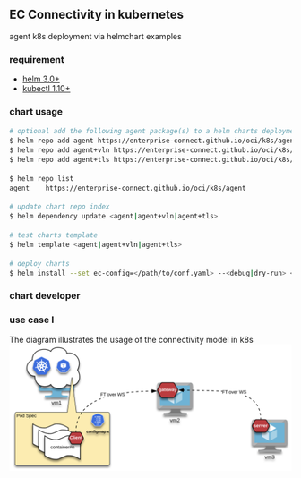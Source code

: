 ## EC Connectivity in kubernetes
agent k8s deployment via helmchart examples

### requirement
- [helm 3.0+](https://helm.sh/docs/intro/install/)
- [kubectl 1.10+](https://kubernetes.io/docs/tasks/tools/install-kubectl/)

### chart usage
```bash
# optional add the following agent package(s) to a helm charts deployment
$ helm repo add agent https://enterprise-connect.github.io/oci/k8s/agent
$ helm repo add agent+vln https://enterprise-connect.github.io/oci/k8s/agent+vln
$ helm repo add agent+tls https://enterprise-connect.github.io/oci/k8s/agent+tls

$ helm repo list
agent    https://enterprise-connect.github.io/oci/k8s/agent

# update chart repo index
$ helm dependency update <agent|agent+vln|agent+tls>

# test charts template
$ helm template <agent|agent+vln|agent+tls>

# deploy charts
$ helm install --set ec-config=</path/to/conf.yaml> --<debug|dry-run> <agent|agent+vln|agent+tls>
```

### chart developer

### use case I
The diagram illustrates the usage of the connectivity model in k8s
![LB Seq. High Level](/doc/k8s-ftp.png)
